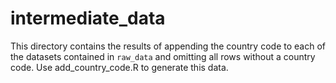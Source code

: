# intermediate_data

This directory contains the results of appending the country code to each of
the datasets contained in `raw_data` and omitting all rows without a country
code. Use add_country_code.R to generate this data.
